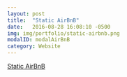 ```yaml
---
layout: post
title:  "Static AirBnB"
date:   2016-08-28 16:08:10 -0500
img: img/portfolio/static-airbnb.png
modalID: modalAirBnB
category: Website
---
```

[Static AirBnB](https://oecampbell.github.io/airbnb-static/)
